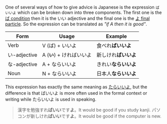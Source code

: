 One of several ways of how to give advice is Japanese is the expression `ばいいよ` which can be broken down into three components. The first one is the [ば condition](186) then it is the いい adjective and the final one is the [よ final particle](189). So the expression can be translated as *"if A then it is good"*.

|Form|Usage|Example|
|-|-|-|
|Verb|V (ば) + いいよ|食べれ**ばいいよ**|
|い-adjective|A (~~い~~) + ければいいよ|新しけれ**ばいいよ**|
|な-adjective|A + ならいいよ|きれい**ならいいよ**|
|Noun|N + ならいいよ|日本人**ならいいよ**|

This expression has exactly the same meaning as [たらいいよ](216), but the difference is that ばいいよ is more often used in the formal context or writing while たらいいよ is used in speaking.

>漢字を勉強すれ**ばいい**です**よ**。It would be good if you study kanji.
>パソコンが新しけれ**ばいい**です**よ**。It would be good if the computer is new.